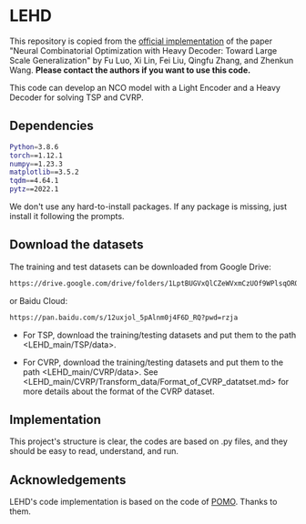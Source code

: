 # LEHD

This repository is copied from the [official implementation](https://github.com/CIAM-Group/NCO_code/tree/main/single_objective/LEHD) of the paper "Neural Combinatorial Optimization with Heavy Decoder: Toward Large Scale Generalization" by Fu Luo, Xi Lin, Fei Liu, Qingfu Zhang, and Zhenkun Wang. **Please contact the authors if you want to use this code.**  

This code can develop an NCO model with a Light Encoder and a Heavy Decoder for solving TSP and CVRP. 

## Dependencies

```bash
Python=3.8.6
torch==1.12.1
numpy==1.23.3
matplotlib==3.5.2
tqdm==4.64.1
pytz==2022.1
```

We don't use any hard-to-install packages. 
If any package is missing, just install it following the prompts.

## Download the datasets
The training and test datasets can be downloaded from Google Drive:
```bash
https://drive.google.com/drive/folders/1LptBUGVxQlCZeWVxmCzUOf9WPlsqOROR?usp=sharing
```
or  Baidu Cloud:
```bash
https://pan.baidu.com/s/12uxjol_5pAlnm0j4F6D_RQ?pwd=rzja
```
- For TSP, download the training/testing datasets and put them to the path <LEHD_main/TSP/data>.

- For CVRP, download the training/testing datasets and put them to the path <LEHD_main/CVRP/data>.
See <LEHD_main/CVRP/Transform_data/Format_of_CVRP_datatset.md> for more details about the format of the CVRP dataset.


## Implementation

This project's structure is clear, the codes are based on .py files, and they should be easy to read, understand, and run.


## Acknowledgements
LEHD's code implementation is based on the code of [POMO](https://github.com/yd-kwon/POMO/tree/master/NEW_py_ver).
Thanks to them.